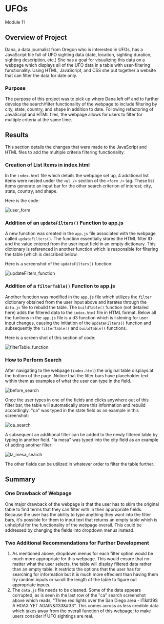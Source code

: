 # UFOs
Module 11

## Overview of Project
Dana, a data journalist from Oregon who is interested in UFOs, has a JavaScript file full of UFO sighting data (date, location, sighting duration, sighting description, etc.) She has a goal for visualizing this data on a webpage which displays all of the UFO data in a table with user-filtering functionality. Using HTML, JavaScript, and CSS she put together a website that can filter the data for date only.

### Purpose
The purpose of this project was to pick up where Dana left off and to further develop the search/filter functionality of the webpage to include filtering by city, state, country, and shape in addition to date. Following refactoring of JavaScript and HTML files, the webpage allows for users to filter for multiple criteria at the same time.

## Results
This section details the changes that were made to the JavaScript and HTML files to add the multiple criteria filtering functionality:

### Creation of List Items in index.html
In the `index.html` file which details the webpage set up, 4 additional list items were nested under the `<ul />` section of the `<form />` tag. These list items generate an input bar for the other search criterion of interest; city, state, country, and shape.

Here is the code:

![user_form](https://user-images.githubusercontent.com/107309793/187806023-e70ec80b-40f2-4f2d-8901-f1a28ab8ccc5.png)

### Addition of an `updateFilters()` Function to app.js
A new function was created in the `app.js` file associated with the webpage called `updateFilters()`. The function essentially stores the HTML filter ID and the value entered from the user input field in an empty dictionary. This dictionary is referenced in another function which is responsible for filtering the table (which is described below.

Here is a screenshot of the `updateFilters()` function:

![updateFilters_function](https://user-images.githubusercontent.com/107309793/187806648-52eed2cd-04a5-41ff-9037-ce122fecdb99.png)

### Addition of a `filterTable()` Function to app.js
Another function was modified in the `app.js` file which utilizes the `filter` dictionary obtained from the user input above and iterates through the `data.js` file to rebuild the table. The `buildTable()` function (not detailed here) adds the filtered data to the `index.html` file in HTML format. Below all the funtions in the `app.js` file is a d3 function which is listening for user input changes, causing the initiation of the `updateFilters()` function and subsequently the `filterTable()` and `buildTable()` functions.

Here is a screen shot of this section of code:

![filterTable_function](https://user-images.githubusercontent.com/107309793/187807617-5d39a7c1-90a8-4a27-b328-106d0a0d297d.png)

### How to Perform Search
After navigating to the webpage (`index.html`) the original table displays at the bottom of the page. Notice that the filter bars have placeholder text within them as examples of what the user can type in the field.

![before_search](https://user-images.githubusercontent.com/107309793/187808205-161b1a13-5987-4b69-97ff-7578ced43712.png)

Once the user types in one of the fields and clicks anywhere out of this filter bar, the table will automatically store this information and rebuild accordingly. "ca" was typed in the state field as an example in this screenshot:

![ca_search](https://user-images.githubusercontent.com/107309793/187808334-0093ddfe-10e2-4681-82eb-83ffd4cb99b7.png)

A subsequent an additional filter can be added to the newly filtered table by typing in another field. "la mesa" was typed into the city field as an example of adding another filter:

![la_mesa_search](https://user-images.githubusercontent.com/107309793/187808432-140c76b3-9f48-436b-a719-b13770d60162.png)

The other fields can be utilized in whatever order to filter the table further.

## Summary

### One Drawback of Webpage
One major drawback of the webpage is that the user has to skim the original table to find terms that they can filter with in their appropriate fields. Because the user has the ability to type anything they want into the filter bars, it's possible for them to input text that returns an empty table which is unhelpful for the functionality of the webpage overall. This could be addressed by changing the fields into dropdown menus instead.

### Two Additional Recommendations for Further Development
1) As mentioned above, dropdown menus for each filter option would be much more appropriate for this webpage. This would ensure that no matter what the user selects, the table will display filtered data rather than an empty table. It restricts the options that the user has for searching for information but it is much more effecient than having them try random inputs or scroll the length of the table to figure out appropriate inputs.
2) The `data.js` file needs to be cleaned. Some of the data appears corrupted, as is seen in the last row of the "ca" search screenshot above which reads, "Three red lights over the San Diego area - IT&#39S A HOAX YET AGAIN&#33&#33". This comes across as less credible data which takes away from the overall function of this webpage; to make users consider if UFO sightings are real.
